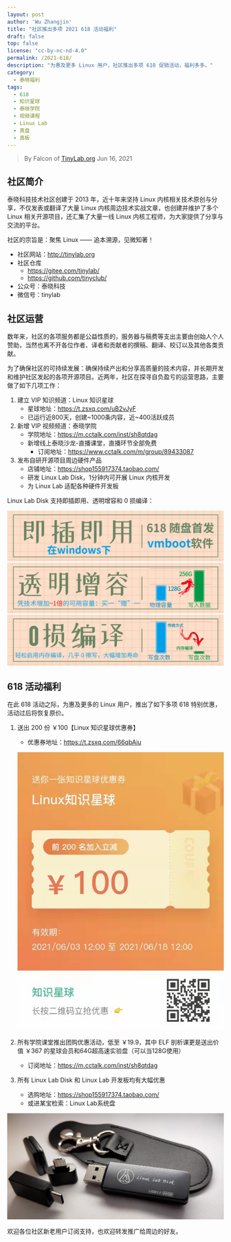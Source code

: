 ```yaml
---
layout: post
author: 'Wu Zhangjin'
title: "社区推出多项 2021 618 活动福利"
draft: false
top: false
license: "cc-by-nc-nd-4.0"
permalink: /2021-618/
description: "为惠及更多 Linux 用户，社区推出多项 618 促销活动，福利多多。"
category:
  - 泰晓福利
tags:
  - 618
  - 知识星球
  - 泰晓学院
  - 视频课程
  - Linux Lab
  - 真盘
  - 真板
---
```


> By Falcon of [TinyLab.org][1]
> Jun 16, 2021

## 社区简介

泰晓科技技术社区创建于 2013 年，近十年来坚持 Linux 内核相关技术原创与分享，不仅发表或翻译了大量 Linux 内核周边技术实战文章，也创建并维护了多个 Linux 相关开源项目，还汇集了大量一线 Linux 内核工程师，为大家提供了分享与交流的平台。

社区的宗旨是：聚焦 Linux —— 追本溯源，见微知著！

* 社区网站：<http://tinylab.org>
* 社区仓库
    * <https://gitee.com/tinylab/>
    * <https://github.com/tinyclub/>
* 公众号：泰晓科技
* 微信号：tinylab

## 社区运营

数年来，社区的各项服务都是公益性质的，服务器与稿费等支出主要由创始人个人赞助，当然也离不开各位作者、译者和贡献者的撰稿、翻译、校订以及其他各类贡献。

为了确保社区的可持续发展：确保持续产出和分享高质量的技术内容，并长期开发和维护社区发起的各项开源项目。近两年，社区在探寻自负盈亏的运营思路，主要做了如下几项工作：

1. 建立 VIP 知识频道：Linux 知识星球
    * 星球地址：<https://t.zsxq.com/uB2vJyF>
    * 已运行近800天，创建~1000条内容，近~400活跃成员
2. 新增 VIP 视频频道：泰晓学院
    * 学院地址：<https://m.cctalk.com/inst/sh8qtdag>
    * 新增线上泰晓沙龙-直播课堂，直播环节全部免费
        * 订阅地址：<https://www.cctalk.com/m/group/89433087>
3. 发布自研开源项目周边硬件产品
    * 店铺地址：<https://shop155917374.taobao.com/>
    * 研发 Linux Lab Disk，1分钟内可开展 Linux 内核开发
    * 为 Linux Lab 适配各种硬件开发板

Linux Lab Disk 支持即插即用、透明增容和 0 损编译：

![Linux Lab Disk Feature 1](/wp-content/uploads/2021/06/tinylab-618/linux-lab-disk-f1.png)
![Linux Lab Disk Feature 2](/wp-content/uploads/2021/06/tinylab-618/linux-lab-disk-f2.png)
![Linux Lab Disk Feature 3](/wp-content/uploads/2021/06/tinylab-618/linux-lab-disk-f3.png)

## 618 活动福利

在此 618 活动之际，为惠及更多的 Linux 用户，推出了如下多项 618 特别优惠，活动过后将恢复原价。

1. 送出 200 份 ￥100【Linux 知识星球优惠券】
    * 优惠券地址：<https://t.zsxq.com/66qbAiu>

    ![Linux 知识星球优惠券](/images/xingqiu/2021-618.jpg)

2. 所有学院课堂推出团购优惠活动，低至 ￥19.9，其中 ELF 剖析课更是送出价值 ￥367 的星球会员和64G超高速实验盘（可以当128G使用）
    * 订阅地址：<https://m.cctalk.com/inst/sh8qtdag>
3. 所有 Linux Lab Disk 和 Linux Lab 开发板均有大幅优惠
    * 选购地址：<https://shop155917374.taobao.com/>
    * 或进某宝检索：Linux Lab系统盘

![Linux Lab Disk](/wp-content/uploads/2021/04/linux-lab-disk-64g-ssd.jpg)

欢迎各位社区新老用户订阅支持，也欢迎转发推广给周边的好友。

[1]: http://tinylab.org

